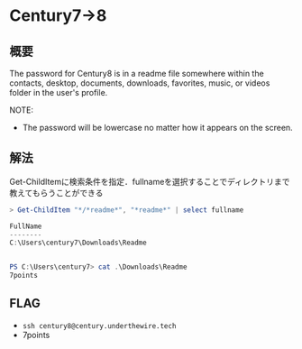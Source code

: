 # Century7->8

## 概要

The password for Century8 is in a readme file somewhere within the contacts, desktop, documents, downloads, favorites, music, or videos folder in the user's profile.

NOTE:

- The password will be lowercase no matter how it appears on the screen.

## 解法

Get-ChildItemに検索条件を指定．fullnameを選択することでディレクトリまで教えてもらうことができる

```Powershell
> Get-ChildItem "*/*readme*", "*readme*" | select fullname

FullName
--------
C:\Users\century7\Downloads\Readme


PS C:\Users\century7> cat .\Downloads\Readme
7points
```

## FLAG

- `ssh century8@century.underthewire.tech`
- 7points